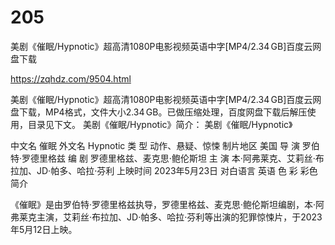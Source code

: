# 205
美剧《催眠/Hypnotic》超高清1080P电影视频英语中字[MP4/2.34 GB]百度云网盘下载

https://zqhdz.com/9504.html

美剧《催眠/Hypnotic》超高清1080P电影视频英语中字[MP4/2.34 GB]百度云网盘下载，MP4格式，文件大小2.34 GB。已做压缩处理，百度网盘下载后解压使用，目录见下文。
美剧《催眠/Hypnotic》简介：
美剧《催眠/Hypnotic》

中文名
催眠
外文名
Hypnotic
类    型
动作、悬疑、惊悚
制片地区
美国
导    演
罗伯特·罗德里格兹
编    剧
罗德里格兹、麦克思·鲍伦斯坦
主    演
本·阿弗莱克、艾莉丝·布拉加、JD·帕多、哈拉·芬利
上映时间
2023年5月23日
对白语言
英语
色    彩
彩色
简介

《催眠》是由罗伯特·罗德里格兹执导，罗德里格兹、麦克思·鲍伦斯坦编剧，本·阿弗莱克主演，艾莉丝·布拉加、JD·帕多、哈拉·芬利等出演的犯罪惊悚片，于2023年5月12日上映。
